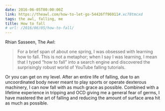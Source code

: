 ```yaml
---
date: 2016-06-05T00:00:00Z
link: https://theawl.com/how-to-let-go-54426ff96911#.xc78tmcxd
tags: the awl, falling, me
title: How to fall
# url: /2016/06/05/how-to-fall/
---
```


Rhian Sasseen, The Awl: 

> For a brief span of about one spring, I was obsessed with learning how to fall. This is not a metaphor; when I say I was learning, I mean that I typed “how to fall” into a search engine and discovered the surprisingly robust world of YouTube falling tutorials.

Or you can get on my level. After an entire life of falling, due to an uncoordinated body never meant to play sports or operate dexterous machinery, I can now fall with as much grace as possible. Combined with a lifetime experience in tripping and OCD giving me a general fear of germs, I have mastered the art of falling and reducing the amount of surface area hit as much as possible.